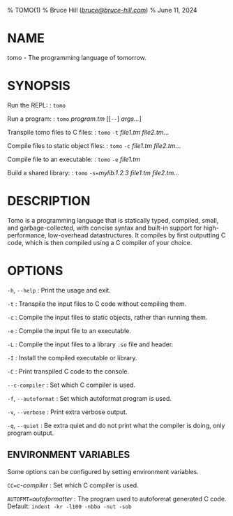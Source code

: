 % TOMO(1)
% Bruce Hill (*bruce@bruce-hill.com*)
% June 11, 2024

# NAME

tomo - The programming language of tomorrow.

# SYNOPSIS

Run the REPL:
: `tomo`

Run a program:
: `tomo` *program.tm* \[\[`--`\] *args...*\]

Transpile tomo files to C files:
: `tomo` `-t` *file1.tm* *file2.tm*...

Compile files to static object files:
: `tomo` `-c` *file1.tm* *file2.tm*...

Compile file to an executable:
: `tomo` `-e` *file1.tm*

Build a shared library:
: `tomo` `-s=`*mylib.1.2.3* *file1.tm* *file2.tm*...

# DESCRIPTION

Tomo is a programming language that is statically typed, compiled, small, and
garbage-collected, with concise syntax and built-in support for
high-performance, low-overhead datastructures. It compiles by first outputting
C code, which is then compiled using a C compiler of your choice.

# OPTIONS

`-h`, `--help`
: Print the usage and exit.

`-t`
: Transpile the input files to C code without compiling them.

`-c`
: Compile the input files to static objects, rather than running them.

`-e`
: Compile the input file to an executable.

`-L`
: Compile the input files to a library `.so` file and header.

`-I`
: Install the compiled executable or library.

`-C`
: Print transpiled C code to the console.

`--c-compiler`
: Set which C compiler is used.

`-f`, `--autoformat`
: Set which autoformat program is used.

`-v`, `--verbose`
: Print extra verbose output.

`-q`, `--quiet`
: Be extra quiet and do not print what the compiler is doing, only program output.

## ENVIRONMENT VARIABLES

Some options can be configured by setting environment variables.

`CC=`*c-compiler*
: Set which C compiler is used.

`AUTOFMT=`*autoformatter*
: The program used to autoformat generated C code. Default: `indent -kr -l100 -nbbo -nut -sob`
